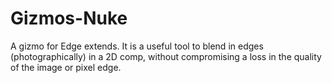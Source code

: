 # Gizmos-Nuke

A gizmo for Edge extends. It is a useful tool to blend in edges (photographically) in a 2D comp, without compromising a loss in the quality of the image or pixel edge. 
